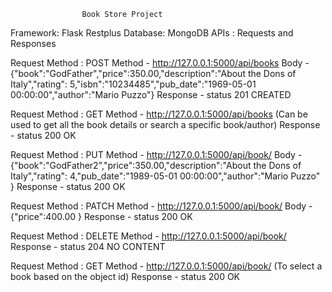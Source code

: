 					Book Store Project

Framework: Flask Restplus
Database: MongoDB
APIs : Requests and Responses

Request Method : POST Method -  http://127.0.0.1:5000/api/books
Body - 
{"book":"GodFather","price":350.00,"description":"About the Dons of Italy","rating": 5,"isbn":"10234485","pub_date":"1969-05-01 00:00:00","author":"Mario Puzzo"} 
Response - status 201 CREATED

Request Method : GET Method -  http://127.0.0.1:5000/api/books (Can be used to get all the book details or search a specific book/author)
Response - status 200 OK

Request Method : PUT Method -  http://127.0.0.1:5000/api/book/<ObjectId>
Body - 
{"book":"GodFather2","price":350.00,"description":"About the Dons of Italy","rating": 4,"pub_date":"1989-05-01 00:00:00","author":"Mario Puzzo"
} 
Response - status 200 OK

Request Method : PATCH Method -  http://127.0.0.1:5000/api/book/<ObjectId>
Body - 
{"price":400.00
} 
Response - status 200 OK

Request Method : DELETE Method -  http://127.0.0.1:5000/api/book/<ObjectId>
Response - status 204 NO CONTENT

Request Method : GET Method -  http://127.0.0.1:5000/api/book/<ObjectId> (To select a book based on the object id)
Response - status 200 OK
